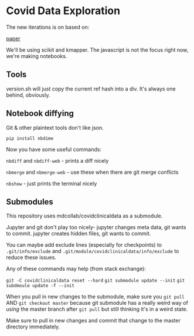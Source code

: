 # Covid Data Exploration

The new iterations is on based on:

[paper](http://diglib.eg.org/handle/10.2312/SPBG.SPBG07.091-100)

We'll be using scikit and kmapper. The javascript is not the focus right now, we're making notebooks.

## Tools

version.sh will just copy the current ref hash into a div. It's always one behind, obviously.

## Notebook diffying

Git & other plaintext tools don't like json.

`pip install nbdime`

Now you have some useful commands:

`nbdiff` and `nbdiff-web` - prints a diff nicely

`nbmerge` and `nbmerge-web` - use these when there are git merge conflicts

`nbshow` - just prints the terminal nicely


## Submodules

This repository uses mdcollab/covidclinicaldata as a submodule.

Jupyter and git don't play too nicely- jupyter changes meta data, git wants to commit. jupyter creates hidden files, git wants to commit. 

You can maybe add exclude lines (especially for checkpoints) to `.git/info/exclude` and `.git/module/covidclinicaldata/info/exclude` to reduce these issues.

Any of these commands may help (from stack exchange):

`git -C covidclinicaldata reset --hard`
`git submodule update --init`
`git subdmoule update -f --init`

When you pull in new changes to the submodule, make sure you `git pull` AND `git checkout master` because git submodule has a really weird way of _using_ the master branch after `git pull` but still thinking it's in a weird state.

Make sure to pull in new changes and commit that change to the master directory immediately.
